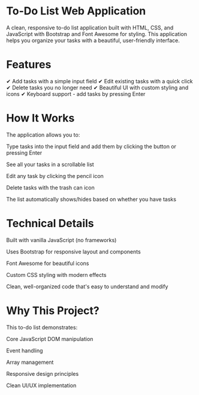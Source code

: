 # To-Do List Web Application
A clean, responsive to-do list application built with HTML, CSS, and JavaScript with Bootstrap and Font Awesome for styling. This application helps you organize your tasks with a beautiful, user-friendly interface.

# Features
✔ Add tasks with a simple input field
✔ Edit existing tasks with a quick click
✔ Delete tasks you no longer need
✔ Beautiful UI with custom styling and icons
✔ Keyboard support - add tasks by pressing Enter

# How It Works
The application allows you to:

Type tasks into the input field and add them by clicking the button or pressing Enter

See all your tasks in a scrollable list

Edit any task by clicking the pencil icon

Delete tasks with the trash can icon

The list automatically shows/hides based on whether you have tasks

# Technical Details
Built with vanilla JavaScript (no frameworks)

Uses Bootstrap for responsive layout and components

Font Awesome for beautiful icons

Custom CSS styling with modern effects

Clean, well-organized code that's easy to understand and modify

# Why This Project?
This to-do list demonstrates:

Core JavaScript DOM manipulation

Event handling

Array management

Responsive design principles

Clean UI/UX implementation


